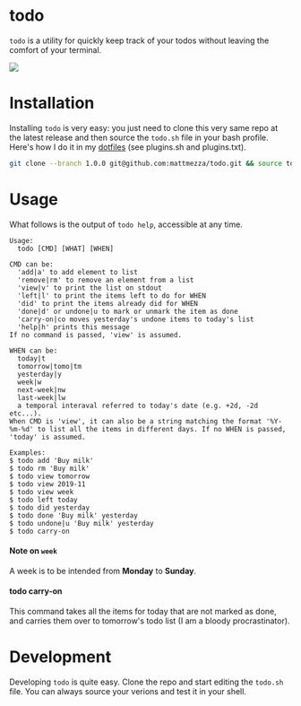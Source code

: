 todo
===

`todo` is a utility for quickly keep track of your todos without leaving the comfort of your terminal.

![](todo.gif)




Installation
===

Installing `todo` is very easy: you just need to clone this very same repo at the latest release and then source the `todo.sh` file in your bash profile. Here's how I do it in my [dotfiles](https://github.com/mattmezza/dotfiles) (see plugins.sh and plugins.txt).

```bash
git clone --branch 1.0.0 git@github.com:mattmezza/todo.git && source todo/todo.sh 
```

Usage
===

What follows is the output of `todo help`, accessible at any time.

```
Usage:
  todo [CMD] [WHAT] [WHEN]

CMD can be:
  'add|a' to add element to list
  'remove|rm' to remove an element from a list
  'view|v' to print the list on stdout
  'left|l' to print the items left to do for WHEN
  'did' to print the items already did for WHEN
  'done|d' or undone|u to mark or unmark the item as done
  'carry-on|co moves yesterday's undone items to today's list
  'help|h' prints this message
If no command is passed, 'view' is assumed.

WHEN can be:
  today|t
  tomorrow|tomo|tm
  yesterday|y
  week|w
  next-week|nw
  last-week|lw
  a temporal interaval referred to today's date (e.g. +2d, -2d etc...).
When CMD is 'view', it can also be a string matching the format '%Y-%m-%d' to list all the items in different days. If no WHEN is passed, 'today' is assumed.

Examples:
$ todo add 'Buy milk'
$ todo rm 'Buy milk'
$ todo view tomorrow
$ todo view 2019-11
$ todo view week
$ todo left today
$ todo did yesterday
$ todo done 'Buy milk' yesterday
$ todo undone|u 'Buy milk' yesterday
$ todo carry-on
```

#### Note on `week`

A week is to be intended from **Monday** to **Sunday**.

#### todo carry-on

This command takes all the items for today that are not marked as done, and carries them over to tomorrow's todo list (I am a bloody procrastinator).


Development
===

Developing `todo` is quite easy. Clone the repo and start editing the `todo.sh` file. You can always source your verions and test it in your shell.
